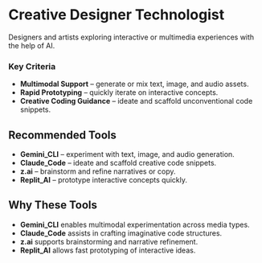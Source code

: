 # Creative Designer Technologist

Designers and artists exploring interactive or multimedia experiences with the help of AI.

### Key Criteria
- **Multimodal Support** – generate or mix text, image, and audio assets.
- **Rapid Prototyping** – quickly iterate on interactive concepts.
- **Creative Coding Guidance** – ideate and scaffold unconventional code snippets.

## Recommended Tools
- **Gemini_CLI** – experiment with text, image, and audio generation.
- **Claude_Code** – ideate and scaffold creative code snippets.
- **z.ai** – brainstorm and refine narratives or copy.
- **Replit_AI** – prototype interactive concepts quickly.

## Why These Tools
- **Gemini_CLI** enables multimodal experimentation across media types.
- **Claude_Code** assists in crafting imaginative code structures.
- **z.ai** supports brainstorming and narrative refinement.
- **Replit_AI** allows fast prototyping of interactive ideas.
